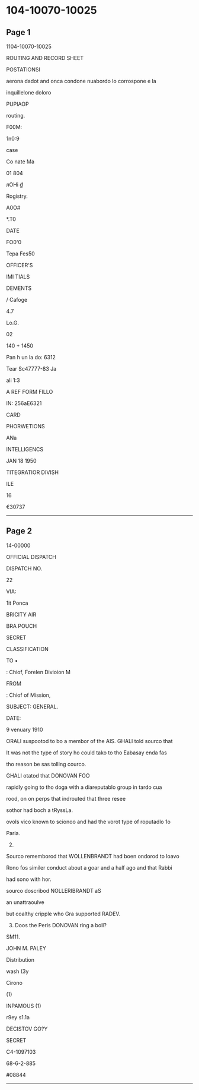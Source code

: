 # 104-10070-10025

## Page 1

1104-10070-10025

ROUTING AND RECORD SHEET

POSTATIONSI

aerona dadot and onca condone nuabordo lo corrospone e la

inquillelone doloro

PUPIAOP

routing.

F00M:

1n0:9

case

Co nate Ma

01 804

лОНі ₫

Rogistry.

A0O#

*.T0

DATE

FO0'0

Tepa Fes50

OFFICER'S

IMI TIALS

DEMENTS

/ Cafoge

4.7

Lo.G.

02

140 + 1450

Pan h un la do: 6312

Tear Sc47777-83 Ja

ali 1:3

A REF FORM FILLO

IN: 256aE6321

CARD

PHORWETIONS

ANa

INTELLIGENCS

JAN 18 1950

TITEGRATIOR DIVISH

ILE

16

€30737

---

## Page 2

14-00000

OFFICIAL DISPATCH

DISPATCH NO.

22

VIA:

1it Ponca

BRICITY AIR

BRA POUCH

SECRET

CLASSIFICATION

TO •

: Chiof, Forelen Divioion M

FROM

: Chiof of Mission,

SUBJECT: GENERAL.

DATE:

9 venuary 1910

ORALI suspootod to bo a membor of the AIS. GHALI told sourco that

It was not the type of story ho could tako to tho Eabasay enda fas

tho reason be sas tolling courco.

GHALI otatod that DONOVAN FOO

rapidly going to tho doga with a diareputablo group in tardo cua

rood, on on perps that indrouted that three resee

sothor had boch a tRyssLa.

ovoIs vico known to scionoo and had the vorot type of roputadlo 1o

Paria.

2.

Sourco rememborod that WOLLENBRANDT had boen ondorod to loavo

Rono fos similer conduct about a goar and a half ago and that Rabbi

had sono with hor.

sourco doscribod NOLLERIBRANDT aS

an unattraoulve

but coalthy cripple who Gra supported RADEV.

3. Doos the Peris DONOVAN ring a boll?

SM11.

JOHN M. PALEY

Distribution

wash (3y

Cirono

(1)

INPAMOUS (1)

r9ey s1.1a

DECISTOV GO?Y

SECRET

C4-1097103

68-6-2-885

#08844

---

